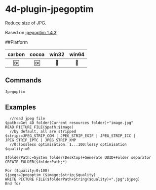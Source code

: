 # 4d-plugin-jpegoptim
Reduce size of JPG.

Based on [jpegoptim 1.4.3](https://github.com/tjko/jpegoptim)

##Platform

| carbon | cocoa | win32 | win64 |
|:------:|:-----:|:---------:|:---------:|
|🆗|🆗|🚫|🚫|

Commands
---
```c
Jpegoptim
```

Examples
---
```
  //read jpeg file
$path:=Get 4D folder(Current resources folder)+"image.jpg"
READ PICTURE FILE($path;$image)
  //by default, all are stripped
$strip:=JPEG_STRIP_COM | JPEG_STRIP_EXIF | JPEG_STRIP_ICC | JPEG_STRIP_IPTC | JPEG_STRIP_XMP
  //0:lossless optimisation. 1...100:lossy optimisation
$quality:=0

$folderPath:=System folder(Desktop)+Generate UUID+Folder separator
CREATE FOLDER($folderPath;*)

For ($quality;0;100)
$jpeg:=Jpegoptim ($image;$strip;$quality)
WRITE PICTURE FILE($folderPath+String($quality)+".jpg";$jpeg)
End for 
```

